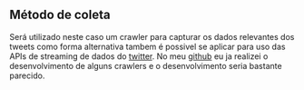 ## Método de coleta
Será utilizado neste caso um crawler para capturar os dados relevantes dos tweets
como forma alternativa tambem é possivel se aplicar para uso das APIs de streaming de dados do [twitter](https://developer.twitter.com/en/docs/tutorials/stream-tweets-in-real-time). No meu [github](https://github.com/fabriciocgf/uber-crowler/blob/main/Uber_init.py) eu ja realizei o desenvolvimento de alguns crawlers e o desenvolvimento seria bastante parecido.
